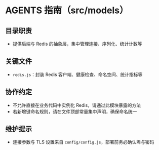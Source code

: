 # AGENTS 指南（src/models）

## 目录职责
- 提供后端与 Redis 的抽象层，集中管理连接、序列化、统计计数等

## 关键文件
- `redis.js`：封装 Redis 客户端、健康检查、命名空间、统计指标等

## 协作约定
- 不允许直接在业务代码中实例化 Redis，请通过此模块暴露的方法
- 若新增键命名规则，请在文件顶部常量集中声明，确保命名统一

## 维护提示
- 连接参数与 TLS 设置来自 `config/config.js`，部署前务必确认埠与密码